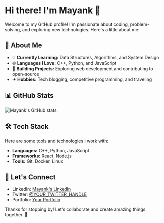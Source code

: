# Hi there! I'm Mayank 👋

Welcome to my GitHub profile! I'm passionate about coding, problem-solving, and exploring new technologies. Here's a little about me:

## 🔗 About Me

- 💡 **Currently Learning:** Data Structures, Algorithms, and System Design
- 🌐 **Languages I Love:** C++, Python, and JavaScript
- 🔧 **Building Projects:** Exploring web development and contributing to open-source
- ✈ **Hobbies:** Tech blogging, competitive programming, and traveling

## 📊 GitHub Stats

![Mayank's GitHub stats](https://github-readme-stats.vercel.app/api?username=YOUR_GITHUB_USERNAME&show_icons=true&theme=radical)

## 🛠️ Tech Stack

Here are some tools and technologies I work with:

- **Languages:** C++, Python, JavaScript
- **Frameworks:** React, Node.js
- **Tools:** Git, Docker, Linux

## 💌 Let's Connect

- LinkedIn: [Mayank's LinkedIn](https://www.linkedin.com/in/YOUR_LINKEDIN_ID/)
- Twitter: [@YOUR_TWITTER_HANDLE](https://twitter.com/YOUR_TWITTER_HANDLE)
- Portfolio: [Your Portfolio](https://YOUR_PORTFOLIO_LINK)

Thanks for stopping by! Let's collaborate and create amazing things together. 🚀
